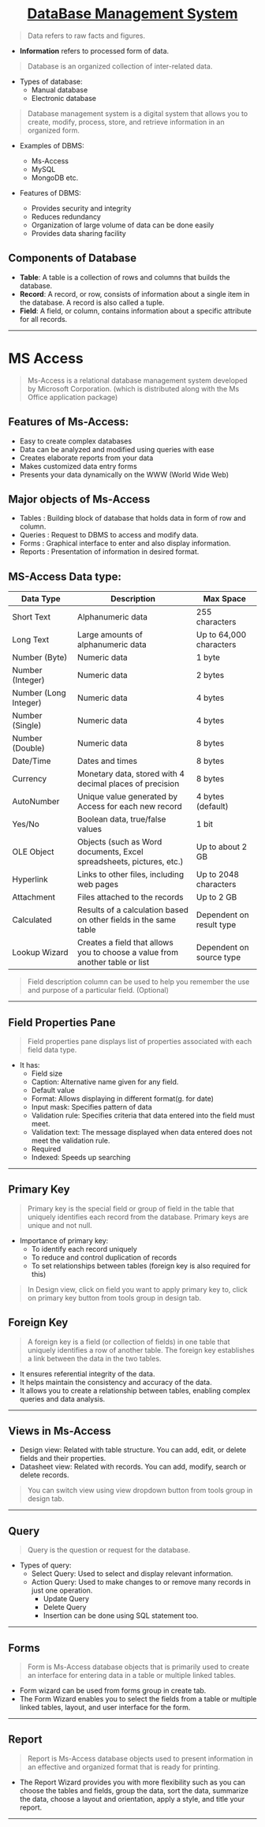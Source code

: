 <center> <u> <h1> DataBase Management System </h1> </u> </center>

> Data refers to raw facts and figures.

- **Information** refers to processed form of data.

> Database is an organized collection of inter-related data.

- Types of database:
    - Manual database
    - Electronic database

> Database management system is a digital system that allows you to create, modify, process, store, and retrieve information in an organized form.

- Examples of DBMS:
    - Ms-Access
    - MySQL
    - MongoDB etc.

- Features of DBMS:
    - Provides security and integrity
    - Reduces redundancy
    - Organization of large volume of data can be done easily
    - Provides data sharing facility

## Components of Database

- **Table**: A table is a collection of rows and columns that builds the database.
- **Record**: A record, or row, consists of information about a single item in the database. A record is also called a tuple.
- **Field**: A field, or column, contains information about a specific attribute for all records.
---

<div style="page-break-after: always;"></div>

# MS Access

> Ms-Access is a relational database management system developed by Microsoft Corporation. (which is distributed along with the Ms Office application package)

## Features of Ms-Access:

- Easy to create complex databases
- Data can be analyzed and modified using queries with ease
- Creates elaborate reports from your data
- Makes customized data entry forms
- Presents your data dynamically on the WWW (World Wide Web)

## Major objects of Ms-Access

- Tables : Building block of database that holds data in form of row and column.
- Queries : Request to DBMS to access and modify data.
- Forms : Graphical interface to enter and also display information.
- Reports : Presentation of information in desired format.

## MS-Access Data type:

| Data Type      | Description                                                                 | Max Space          |
|----------------|-----------------------------------------------------------------------------|--------------------|
| Short Text     | Alphanumeric data                                                          | 255 characters     |
| Long Text      | Large amounts of alphanumeric data                                         | Up to 64,000 characters  |
| Number (Byte)  | Numeric data                                                               | 1 byte             |
| Number (Integer) | Numeric data                                                             | 2 bytes            |
| Number (Long Integer) | Numeric data                                                       | 4 bytes            |
| Number (Single) | Numeric data                                                             | 4 bytes            |
| Number (Double) | Numeric data                                                             | 8 bytes            |
| Date/Time      | Dates and times                                                            | 8 bytes            |
| Currency       | Monetary data, stored with 4 decimal places of precision                   | 8 bytes            |
| AutoNumber     | Unique value generated by Access for each new record                       | 4 bytes (default)  |
| Yes/No         | Boolean data, true/false values                                            | 1 bit              |
| OLE Object     | Objects (such as Word documents, Excel spreadsheets, pictures, etc.)       | Up to about 2 GB         |
| Hyperlink      | Links to other files, including web pages                                  | Up to 2048 characters |
| Attachment     | Files attached to the records                                              | Up to 2 GB         |
| Calculated     | Results of a calculation based on other fields in the same table           | Dependent on result type |
| Lookup Wizard  | Creates a field that allows you to choose a value from another table or list | Dependent on source type |

> Field description column can be used to help you remember the use and purpose of a particular field. (Optional)

---

## Field Properties Pane

> Field properties pane displays list of properties associated with each field data type.

- It has:
    - Field size
    - Caption: Alternative name given for any field.
    - Default value
    - Format: Allows displaying in different format(g. for date)
    - Input mask: Specifies pattern of data
    - Validation rule: Specifies criteria that data entered into the field must meet.
    - Validation text: The message displayed when data entered does not meet the validation rule.
    - Required
    - Indexed: Speeds up searching

---

<div style="page-break-after: always;"></div>

## Primary Key

> Primary key is the special field or group of field in the table that uniquely identifies each record from the database. Primary keys are unique and not null.

- Importance of primary key:
    - To identify each record uniquely
    - To reduce and control duplication of records
    - To set relationships between tables (foreign key is also required for this)

> In Design view, click on field you want to apply primary key to, click on primary key button from tools group in design tab.

## Foreign Key

> A foreign key is a field (or collection of fields) in one table that uniquely identifies a row of another table. The foreign key establishes a link between the data in the two tables.

- It ensures referential integrity of the data.
- It helps maintain the consistency and accuracy of the data.
- It allows you to create a relationship between tables, enabling complex queries and data analysis.

---


## Views in Ms-Access

- Design view: Related with table structure. You can add, edit, or delete fields and their properties.
- Datasheet view: Related with records. You can add, modify, search or delete records.

> You can switch view using view dropdown button from tools group in design tab.

---

## Query

> Query is the question or request for the database.

- Types of query:
    - Select Query: Used to select and display relevant information.
    - Action Query: Used to make changes to or remove many records in just one operation.
        - Update Query
        - Delete Query
        - Insertion can be done using SQL statement too.

---

<div style="page-break-after: always;"></div>

## Forms

> Form is Ms-Access database objects that is primarily used to create an interface for entering data in a table or multiple linked tables.

- Form wizard can be used from forms group in create tab.
- The Form Wizard enables you to select the fields from a table or multiple linked tables, layout, and user interface for the form.

---

## Report

> Report is Ms-Access database objects used to present information in an effective and organized format that is ready for printing.

- The Report Wizard provides you with more flexibility such as you can choose the tables and fields, group the data, sort the data, summarize the data, choose a layout and orientation, apply a style, and title your report.

---